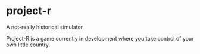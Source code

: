 # project-r
A not-really historical simulator

Project-R is a game currently in development where you take control of your own little country.